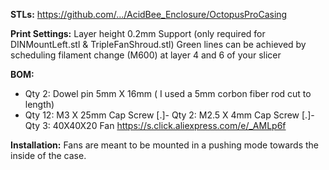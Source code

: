 **STLs:**
https://github.com/.../AcidBee_Enclosure/OctopusProCasing

**Print Settings:**
Layer height 0.2mm
Support (only required for DINMountLeft.stl & TripleFanShroud.stl)
Green lines can be achieved by scheduling filament change (M600) at layer 4 and 6 of your slicer

**BOM:**
- Qty 2: Dowel pin 5mm X 16mm ( I used a 5mm corbon fiber rod cut to length)
- Qty 12: M3 X 25mm Cap Screw
[.]- Qty 2: M2.5 X 4mm Cap Screw
[.]- Qty 3: 40X40X20 Fan https://s.click.aliexpress.com/e/_AMLp6f

**Installation:**
Fans are meant to be mounted in a pushing mode towards the inside of the case.

